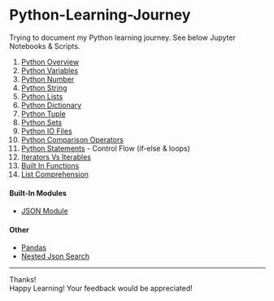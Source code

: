 # Python-Learning-Journey

Trying to document my Python learning journey. See below Jupyter Notebooks & Scripts.

01. [Python Overview](https://github.com/shobhit-singh/learning/blob/master/python/others/PythonOverview.md)
02. [Python Variables](https://github.com/shobhit-singh/learning/blob/master/python/datatypes/PythonNumber.ipynb)
03. [Python Number](https://github.com/shobhit-singh/learning/blob/master/python/datatypes/PythonNumber.ipynb)
04. [Python String](https://github.com/shobhit-singh/learning/blob/master/python/datatypes/PythonString.ipynb)
05. [Python Lists](https://github.com/shobhit-singh/learning/blob/master/python/datatypes/PythonLists.ipynb)
06. [Python Dictionary](https://github.com/shobhit-singh/learning/blob/master/python/datatypes/PythonDictionary.ipynb)
07. [Python Tuple](https://github.com/shobhit-singh/learning/blob/master/python/datatypes/PythonTuple.ipynb)
08. [Python Sets](https://github.com/shobhit-singh/learning/blob/master/python/datatypes/PythonSets.ipynb)
09. [Python IO Files](https://github.com/shobhit-singh/learning/blob/master/python/others/InputOutputFiles.ipynb)
10. [Python Comparison Operators](https://github.com/shobhit-singh/learning/blob/masterpython//others/ComparisonOperators.ipynb)
11. [Python Statements](https://github.com/shobhit-singh/learning/blob/master/python/others/PythonStatements.ipynb) - Control Flow (if-else & loops)
12. [Iterators Vs Iterables](https://github.com/shobhit-singh/learning/blob/master/python/others/IteratorsVsIterables.ipynb)
13. [Built In Functions](https://github.com/shobhit-singh/learning/blob/master/python/others/BuiltInFunctions.ipynb)
14. [List Comprehension](https://github.com/shobhit-singh/learning/blob/master/python/others/PythonListComprehension.ipynb)

#### Built-In Modules
+ [JSON Module](https://github.com/shobhit-singh/learning/blob/master/python/json/JsonModule.py)

#### Other
+ [Pandas](https://github.com/shobhit-singh/learning/tree/master/python/pandas)
+ [Nested Json Search](https://github.com/shobhit-singh/learning/blob/master/python/json/nestedJsonSearch.ipynb)


---
Thanks!
<br>
Happy Learning! Your feedback would be appreciated! <br>

